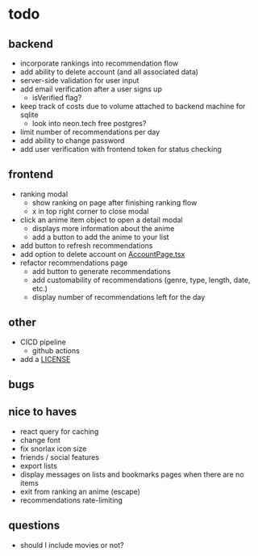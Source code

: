 # todo

## backend

- incorporate rankings into recommendation flow
- add ability to delete account (and all associated data)
- server-side validation for user input
- add email verification after a user signs up
  - isVerified flag?
- keep track of costs due to volume attached to backend machine for sqlite
  - look into neon.tech free postgres?
- limit number of recommendations per day
- add ability to change password
- add user verification with frontend token for status checking

## frontend

- ranking modal
  - show ranking on page after finishing ranking flow
  - x in top right corner to close modal
- click an anime item object to open a detail modal
  - displays more information about the anime
  - add a button to add the anime to your list
- add button to refresh recommendations
- add option to delete account on [AccountPage.tsx](frontend/components/AccountPage.tsx)
- refactor recommendations page
  - add button to generate recommendations
  - add customability of recommendations (genre, type, length, date, etc.)
  - display number of recommendations left for the day

## other

- CICD pipeline
  - github actions
- add a [LICENSE](LICENSE)

## bugs

## nice to haves

- react query for caching
- change font
- fix snorlax icon size
- friends / social features
- export lists
- display messages on lists and bookmarks pages when there are no items
- exit from ranking an anime (escape)
- recommendations rate-limiting

## questions

- should I include movies or not?
